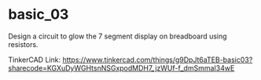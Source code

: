 
# basic_03

Design a circuit to glow the 7 segment display on breadboard using resistors.

TinkerCAD Link: https://www.tinkercad.com/things/g9DpJt6aTEB-basic03?sharecode=KGXuDyWGHtsnNSGxpodMDH7_jzWUf-f_dmSmmaI34wE

